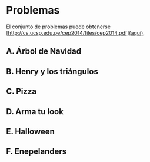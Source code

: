 # Problemas

El conjunto de problemas puede obtenerse [http://cs.ucsp.edu.pe/cep2014/files/cep2014.pdf](aquí).

## A. Árbol de Navidad

## B. Henry y los triángulos

## C. Pizza

## D. Arma tu look

## E. Halloween

## F. Enepelanders

